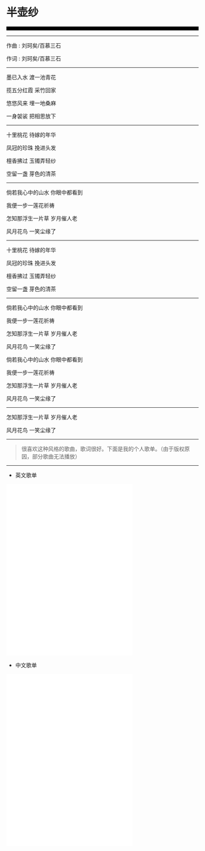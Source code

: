 # 半壶纱

<video controls="" name="media" style="width:100%; height: 10px;"><source src="http://music.163.com/song/media/outer/url?id=28793140.mp3" type="audio/mpeg">

<hr/>

作曲 : 刘珂矣/百慕三石

作词 : 刘珂矣/百慕三石

<hr/>

墨已入水 渡一池青花

揽五分红霞 采竹回家

悠悠风来 埋一地桑麻

一身袈裟 把相思放下


<hr/>

十里桃花 待嫁的年华

凤冠的珍珠 挽进头发

檀香拂过 玉镯弄轻纱

空留一盏 芽色的清茶


<hr/>

倘若我心中的山水 你眼中都看到

我便一步一莲花祈祷

怎知那浮生一片草 岁月催人老

风月花鸟 一笑尘缘了


<hr/>

十里桃花 待嫁的年华

凤冠的珍珠 挽进头发

檀香拂过 玉镯弄轻纱

空留一盏 芽色的清茶


<hr/>

倘若我心中的山水 你眼中都看到

我便一步一莲花祈祷

怎知那浮生一片草 岁月催人老

风月花鸟 一笑尘缘了

倘若我心中的山水 你眼中都看到

我便一步一莲花祈祷

怎知那浮生一片草 岁月催人老

风月花鸟 一笑尘缘了


<hr/>

怎知那浮生一片草 岁月催人老

风月花鸟 一笑尘缘了

<hr/>

> 很喜欢这种风格的歌曲，歌词很好。下面是我的个人歌单。（由于版权原因，部分歌曲无法播放）

<hr/>

- 英文歌单

<iframe frameborder="no" border="0" marginwidth="0" marginheight="0" width=330 height=450 src="//music.163.com/outchain/player?type=0&id=895973080&auto=1&height=430"></iframe>

- 中文歌单

<iframe frameborder="no" border="0" marginwidth="0" marginheight="0" width=330 height=450 src="//music.163.com/outchain/player?type=0&id=895968189&auto=1&height=430"></iframe>